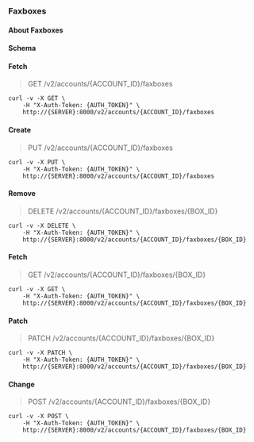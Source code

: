 ### Faxboxes

#### About Faxboxes

#### Schema



#### Fetch

> GET /v2/accounts/{ACCOUNT_ID}/faxboxes

```shell
curl -v -X GET \
    -H "X-Auth-Token: {AUTH_TOKEN}" \
    http://{SERVER}:8000/v2/accounts/{ACCOUNT_ID}/faxboxes
```

#### Create

> PUT /v2/accounts/{ACCOUNT_ID}/faxboxes

```shell
curl -v -X PUT \
    -H "X-Auth-Token: {AUTH_TOKEN}" \
    http://{SERVER}:8000/v2/accounts/{ACCOUNT_ID}/faxboxes
```

#### Remove

> DELETE /v2/accounts/{ACCOUNT_ID}/faxboxes/{BOX_ID}

```shell
curl -v -X DELETE \
    -H "X-Auth-Token: {AUTH_TOKEN}" \
    http://{SERVER}:8000/v2/accounts/{ACCOUNT_ID}/faxboxes/{BOX_ID}
```

#### Fetch

> GET /v2/accounts/{ACCOUNT_ID}/faxboxes/{BOX_ID}

```shell
curl -v -X GET \
    -H "X-Auth-Token: {AUTH_TOKEN}" \
    http://{SERVER}:8000/v2/accounts/{ACCOUNT_ID}/faxboxes/{BOX_ID}
```

#### Patch

> PATCH /v2/accounts/{ACCOUNT_ID}/faxboxes/{BOX_ID}

```shell
curl -v -X PATCH \
    -H "X-Auth-Token: {AUTH_TOKEN}" \
    http://{SERVER}:8000/v2/accounts/{ACCOUNT_ID}/faxboxes/{BOX_ID}
```

#### Change

> POST /v2/accounts/{ACCOUNT_ID}/faxboxes/{BOX_ID}

```shell
curl -v -X POST \
    -H "X-Auth-Token: {AUTH_TOKEN}" \
    http://{SERVER}:8000/v2/accounts/{ACCOUNT_ID}/faxboxes/{BOX_ID}
```

